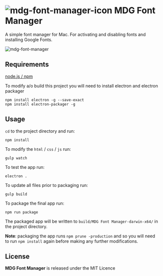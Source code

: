 # ![mdg-font-manager-icon](https://user-images.githubusercontent.com/1267580/38451937-aad2baec-3a39-11e8-84ad-c2b07960468c.png) MDG Font Manager

A simple font manager for Mac. For activating and disabling fonts and installing Google Fonts.

![mdg-font-manager](https://user-images.githubusercontent.com/1267580/38451938-ab277e1a-3a39-11e8-8cb0-6af6c8e96ab9.png)

## Requirements

[node.js / npm](https://www.npmjs.com/get-npm)

To modify a/o build this project you will need to install electron and electron packager

```shell
npm install electron -g --save-exact
npm install electron-packager -g
```

## Usage

`cd` to the project directory and run:
```shell
npm install
```

To modify the `html` / `css` / `js` run:
```shell
gulp watch
```

To test the app run:
```shell
electron .
```

To update all files prior to packaging run:
```shell
gulp build
```

To package the final app run:
```shell
npm run package
```
The packaged app will be written to `build/MDG Font Manager-darwin-x64/` in the project directory.

**Note**: packaging the app runs `npm prune -production` and so you will need to run `npm install` again before making any further modifications.

## License

**MDG Font Manager** is released under the MIT Licence

